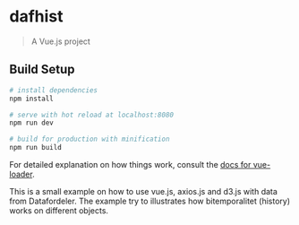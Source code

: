 # dafhist

> A Vue.js project

## Build Setup

``` bash
# install dependencies
npm install

# serve with hot reload at localhost:8080
npm run dev

# build for production with minification
npm run build
```

For detailed explanation on how things work, consult the [docs for vue-loader](http://vuejs.github.io/vue-loader).

This is a small example on how to use vue.js, axios.js and d3.js with data from Datafordeler.
The example try to illustrates how bitemporalitet (history) works on different objects.
